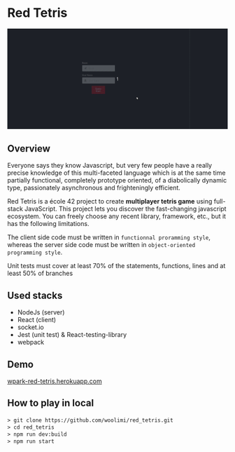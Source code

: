 # Red Tetris

<kbd>
<img src="./preview.gif" alt="presentation ft_linear_regression"/>
</kbd>

## Overview

Everyone says they know Javascript, but very few people have a really precise knowledge of this multi-faceted language which is at the same time partially functional, completely prototype oriented, of a diabolically dynamic type, passionately asynchronous and frighteningly efficient.

Red Tetris is a école 42 project to create <b>multiplayer tetris game</b> using full-stack JavaScript. This project lets you discover the fast-changing javascript ecosystem. You can freely choose any recent library, framework, etc., but it has the following limitations.

The client side code must be written in `functionnal proramming style`, whereas the server side code must be written in `object-oriented programming style`.

Unit tests must cover at least 70% of the statements, functions, lines and at least 50%
of branches

## Used stacks

- NodeJs (server)
- React (client)
- socket.io
- Jest (unit test) & React-testing-library
- webpack

## Demo

[wpark-red-tetris.herokuapp.com](https://wpark-red-tetris.herokuapp.com/)

## How to play in local

```
> git clone https://github.com/woolimi/red_tetris.git
> cd red_tetris
> npm run dev:build
> npm run start
```
